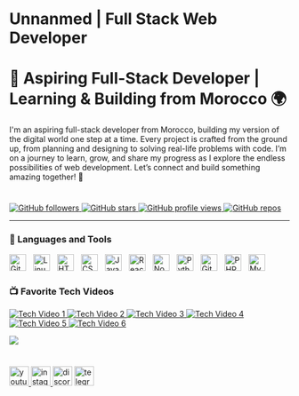 #  Unnanmed | Full Stack Web Developer
 # 🚀 Aspiring Full-Stack Developer | Learning & Building from Morocco 🌍


 I'm an aspiring full-stack developer from Morocco, building my version of the digital world one step at a time. Every project is crafted from the ground up, from planning and designing to solving real-life problems with code. I’m on a journey to learn, grow, and share my progress as I explore the endless possibilities of web development. Let’s connect and build something amazing together! 🚀
 #
 
<p align="left">
   <a href="https://github.com/unnanmed1?tab=followers">
      <img alt="GitHub followers" title="Follow me on GitHub" src="https://custom-icon-badges.demolab.com/github/followers/unnanmed1?color=236ad3&labelColor=1155ba&style=for-the-badge&logo=person-add&label=Follow&logoColor=white"/>
   </a>
   <a href="https://github.com/unnanmed1?tab=repositories&sort=stargazers">
      <img alt="GitHub stars" title="Total stars on GitHub" src="https://custom-icon-badges.demolab.com/github/stars/unnanmed1?color=55960c&style=for-the-badge&labelColor=488207&logo=star"/>
   </a>
   <a href="https://github.com/unnanmed1">
      <img alt="GitHub profile views" title="Profile views" src="https://komarev.com/ghpvc/?username=unnanmed1&color=yellow&style=for-the-badge"/>
   </a>
   <a href="https://github.com/unnanmed1?tab=repositories">
      <img alt="GitHub repos" title="Total repositories" src="https://custom-icon-badges.demolab.com/github/repos/unnanmed1?color=blue&style=for-the-badge&labelColor=0057b7&logo=book"/>
   </a>
</p>





---

### 🧰 Languages and Tools

<img align="left" alt="Git" width="30px" style="padding-right:10px;" src="https://cdn.jsdelivr.net/gh/devicons/devicon/icons/git/git-original.svg" />
<img align="left" alt="Linux" width="30px" style="padding-right:10px;" src="https://cdn.jsdelivr.net/gh/devicons/devicon/icons/linux/linux-original.svg" />
<img align="left" alt="HTML" width="30px" style="padding-right:10px;" src="https://cdn.jsdelivr.net/gh/devicons/devicon/icons/html5/html5-plain.svg" />
<img align="left" alt="CSS" width="30px" style="padding-right:10px;" src="https://cdn.jsdelivr.net/gh/devicons/devicon/icons/css3/css3-plain.svg" />
<img align="left" alt="JavaScript" width="30px" style="padding-right:10px;" src="https://cdn.jsdelivr.net/gh/devicons/devicon/icons/javascript/javascript-plain.svg" />
<img align="left" alt="React" width="30px" style="padding-right:10px;" src="https://cdn.jsdelivr.net/gh/devicons/devicon/icons/react/react-original.svg" />
<img align="left" alt="NodeJS" width="30px" style="padding-right:10px;" src="https://cdn.jsdelivr.net/gh/devicons/devicon/icons/nodejs/nodejs-original.svg" />
<img align="left" alt="Python" width="30px" style="padding-right:10px;" src="https://cdn.jsdelivr.net/gh/devicons/devicon/icons/python/python-plain.svg" />
<img align="left" alt="GitHub" width="30px" style="padding-right:10px;" src="https://cdn.jsdelivr.net/gh/devicons/devicon/icons/github/github-original.svg" />
<img align="left" alt="PHP" width="30px" style="padding-right:10px;" src="https://cdn.jsdelivr.net/gh/devicons/devicon/icons/php/php-original.svg" />
<img align="left" alt="MySQL" width="30px" style="padding-right:10px;" src="https://cdn.jsdelivr.net/gh/devicons/devicon/icons/mysql/mysql-original.svg" />
<br />

#
<h3>📺 Favorite Tech Videos</h3>

<!-- BEGIN Fav-Yt-Vids -->
<a href="https://www.youtube.com/watch?v=hu-q2zYwEYs">
    <img src="https://ytcards.demolab.com/?id=hu-q2zYwEYs&title=Tech+Video+1&lang=en&background_color=%230d1117&title_color=%23ffffff&stats_color=%23dedede&max_title_lines=2&width=250&border_radius=5" alt="Tech Video 1">
</a>

<a href="https://www.youtube.com/watch?v=Sh6lK57Cuk4">
    <img src="https://ytcards.demolab.com/?id=Sh6lK57Cuk4&title=Tech+Video+2&lang=en&background_color=%230d1117&title_color=%23ffffff&stats_color=%23dedede&max_title_lines=2&width=250&border_radius=5" alt="Tech Video 2">
</a>

<a href="https://www.youtube.com/watch?v=Tn6-PIqc4UM">
    <img src="https://ytcards.demolab.com/?id=Tn6-PIqc4UM&title=Tech+Video+3&lang=en&background_color=%230d1117&title_color=%23ffffff&stats_color=%23dedede&max_title_lines=2&width=250&border_radius=5" alt="Tech Video 3">
</a>

<a href="https://www.youtube.com/watch?v=fqMOX6JJhGo">
    <img src="https://ytcards.demolab.com/?id=fqMOX6JJhGo&title=Tech+Video+4&lang=en&background_color=%230d1117&title_color=%23ffffff&stats_color=%23dedede&max_title_lines=2&width=250&border_radius=5" alt="Tech Video 4">
</a>

<a href="https://www.youtube.com/watch?v=0xMQfnTU6oo">
    <img src="https://ytcards.demolab.com/?id=0xMQfnTU6oo&title=Tech+Video+5&lang=en&background_color=%230d1117&title_color=%23ffffff&stats_color=%23dedede&max_title_lines=2&width=250&border_radius=5" alt="Tech Video 5">
</a>

<a href="https://www.youtube.com/watch?v=RGOj5yH7evk">
    <img src="https://ytcards.demolab.com/?id=RGOj5yH7evk&title=Tech+Video+6&lang=en&background_color=%230d1117&title_color=%23ffffff&stats_color=%23dedede&max_title_lines=2&width=250&border_radius=5" alt="Tech Video 6">
</a>

<!-- END Fav-Yt-Vids -->

[<img src="https://custom-icon-badges.demolab.com/badge/-Subscribe%20For%20More-red?style=for-the-badge&logo=video&logoColor=white"/>](https://www.youtube.com/@404._error_1?sub_confirmation=1)

#
<!--
<details>
 <summary><h3>🚀 My Projects</h3></summary>

I love building **practical, real-world projects** that solve problems and enhance user experiences. Here are some of my favorite projects that showcase my skills and creativity:  

### 🌐 **[Project Name 1](#)**  
**Tech Stack:** HTML, CSS, JavaScript, React  
A sleek, responsive web application designed to **[describe what it does]**. Features include **[list key features like authentication, API integration, etc.]**.  

### 📊 **[Project Name 2](#)**  
**Tech Stack:** Node.js, Express, MongoDB  
A **[describe what it does]** with a focus on **backend performance, database management, and secure authentication**.  

### 🎨 **[Project Name 3](#)**  
**Tech Stack:** Next.js, Tailwind CSS  
A **modern, interactive website** built to **[describe purpose]** with **optimized performance and great UX/UI design**.  

I'm always working on new ideas and refining my skills. Stay tuned for more!  
</details>
-->
<div style="text-align: left;">
  <a href="https://youtube.com/@404._error_1?sub_confirmation=1" target="_blank">
    <img src="https://img.shields.io/static/v1?message=Youtube&logo=youtube&label=&color=FF0000&logoColor=white&labelColor=&style=for-the-badge" height="35" alt="youtube logo" />
  </a>
  <a href="https://www.instagram.com/rida_unn" target="_blank">
    <img src="https://img.shields.io/static/v1?message=Instagram&logo=instagram&label=&color=E4405F&logoColor=white&labelColor=&style=for-the-badge" height="35" alt="instagram logo" />
  </a>
  <img src="https://img.shields.io/static/v1?message=Discord&logo=discord&label=&color=7289DA&logoColor=white&labelColor=&style=for-the-badge" height="35" alt="discord logo" />
  <img src="https://img.shields.io/static/v1?message=Telegram&logo=telegram&label=&color=2CA5E0&logoColor=white&labelColor=&style=for-the-badge" height="35" alt="telegram logo" />
</div>

